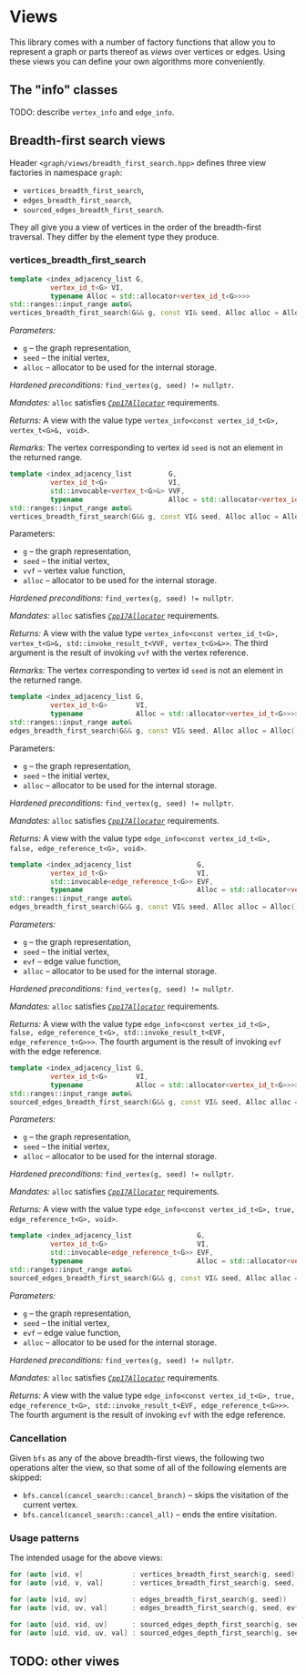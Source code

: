 # Views

This library comes with a number of factory functions that allow you to represent 
a graph or parts thereof as _views_ over vertices or edges. Using these views you can 
define your own algorithms more conveniently.


## The "info" classes

TODO: describe `vertex_info` and `edge_info`.

## Breadth-first search views

Header `<graph/views/breadth_first_search.hpp>` defines three view factories in namespace `graph`:

 * `vertices_breadth_first_search`,
 * `edges_breadth_first_search`,
 * `sourced_edges_breadth_first_search`.

They all give you a view of vertices in the order of the breadth-first traversal. 
They differ by the element type they produce.

### vertices_breadth_first_search

```c++
template <index_adjacency_list G, 
          vertex_id_t<G> VI, 
          typename Alloc = std::allocator<vertex_id_t<G>>>>
std::ranges::input_range auto&
vertices_breadth_first_search(G&& g, const VI& seed, Alloc alloc = Alloc());
```

 
*Parameters:*

 * `g` – the graph representation,
 * `seed` – the initial vertex,
 * `alloc` – allocator to be used for the internal storage.

*Hardened preconditions:* `find_vertex(g, seed) != nullptr`.

*Mandates:* `alloc` satisfies [<code><em>Cpp17Allocator</em></code>](https://eel.is/c++draft/allocator.requirements) requirements.
 
*Returns:* A view with the value type 
         `vertex_info<const vertex_id_t<G>, vertex_t<G>&, void>`.
         
*Remarks:* The vertex corresponding to vertex id `seed` is not an element in the returned range.
 
 
```c++
template <index_adjacency_list         G, 
          vertex_id_t<G>               VI, 
          std::invocable<vertex_t<G>&> VVF, 
          typename                     Alloc = std::allocator<vertex_id_t<G>>>
std::ranges::input_range auto&
vertices_breadth_first_search(G&& g, const VI& seed, Alloc alloc = Alloc());
```

Parameters:

 * `g` – the graph representation,
 * `seed` – the initial vertex,
 * `vvf` – vertex value function,
 * `alloc` – allocator to be used for the internal storage.

*Hardened preconditions:* `find_vertex(g, seed) != nullptr`.

*Mandates:* `alloc` satisfies [<code><em>Cpp17Allocator</em></code>](https://eel.is/c++draft/allocator.requirements) requirements.
 
*Returns:* A view  with the value type 
         `vertex_info<const vertex_id_t<G>, vertex_t<G>&, std::invoke_result_t<VVF, vertex_t<G>&>>`.
         The third argument is the result of invoking `vvf` with the vertex reference.

*Remarks:* The vertex corresponding to vertex id `seed` is not an element in the returned range.

```c++
template <index_adjacency_list G, 
          vertex_id_t<G>       VI, 
          typename             Alloc = std::allocator<vertex_id_t<G>>>>
std::ranges::input_range auto&
edges_breadth_first_search(G&& g, const VI& seed, Alloc alloc = Alloc());
```
 
Parameters:

 * `g` – the graph representation,
 * `seed` – the initial vertex,
 * `alloc` – allocator to be used for the internal storage.

*Hardened preconditions:* `find_vertex(g, seed) != nullptr`.

*Mandates:* `alloc` satisfies [<code><em>Cpp17Allocator</em></code>](https://eel.is/c++draft/allocator.requirements) requirements.
 
*Returns:* A view with the value type 
         `edge_info<const vertex_id_t<G>, false, edge_reference_t<G>, void>`.
 
 
```c++
template <index_adjacency_list                G, 
          vertex_id_t<G>                      VI, 
          std::invocable<edge_reference_t<G>> EVF,
          typename                            Alloc = std::allocator<vertex_id_t<G>>>>
std::ranges::input_range auto&
edges_breadth_first_search(G&& g, const VI& seed, Alloc alloc = Alloc());
```

*Parameters:*

 * `g` – the graph representation,
 * `seed` – the initial vertex,
 * `evf` – edge value function,
 * `alloc` – allocator to be used for the internal storage.

*Hardened preconditions:* `find_vertex(g, seed) != nullptr`.

*Mandates:* `alloc` satisfies [<code><em>Cpp17Allocator</em></code>](https://eel.is/c++draft/allocator.requirements) requirements.
 
*Returns:* A view with the value type 
         `edge_info<const vertex_id_t<G>, false, edge_reference_t<G>, std::invoke_result_t<EVF, edge_reference_t<G>>>`.
         The fourth argument is the result of invoking `evf` with the edge reference.



```c++
template <index_adjacency_list G, 
          vertex_id_t<G>       VI, 
          typename             Alloc = std::allocator<vertex_id_t<G>>>>
std::ranges::input_range auto& 
sourced_edges_breadth_first_search(G&& g, const VI& seed, Alloc alloc = Alloc());
```
 
*Parameters:*

 * `g` – the graph representation,
 * `seed` – the initial vertex,
 * `alloc` – allocator to be used for the internal storage.
 
*Hardened preconditions:* `find_vertex(g, seed) != nullptr`.

*Mandates:* `alloc` satisfies [<code><em>Cpp17Allocator</em></code>](https://eel.is/c++draft/allocator.requirements) requirements.

*Returns:* A view with the value type 
         `edge_info<const vertex_id_t<G>, true, edge_reference_t<G>, void>`.
 
 
```c++
template <index_adjacency_list                G, 
          vertex_id_t<G>                      VI, 
          std::invocable<edge_reference_t<G>> EVF,
          typename                            Alloc = std::allocator<vertex_id_t<G>>>>
std::ranges::input_range auto&
sourced_edges_breadth_first_search(G&& g, const VI& seed, Alloc alloc = Alloc());
```

*Parameters:*

 * `g` – the graph representation,
 * `seed` – the initial vertex,
 * `evf` – edge value function,
 * `alloc` – allocator to be used for the internal storage.
 
*Hardened preconditions:* `find_vertex(g, seed) != nullptr`.

*Mandates:* `alloc` satisfies [<code><em>Cpp17Allocator</em></code>](https://eel.is/c++draft/allocator.requirements) requirements.

*Returns:* A view with the value type 
         `edge_info<const vertex_id_t<G>, true, edge_reference_t<G>, std::invoke_result_t<EVF, edge_reference_t<G>>>`.
         The fourth argument is the result of invoking `evf` with the edge reference.


### Cancellation

Given `bfs` as any of the above breadth-first views, the following two operations 
alter the view, so that some of all of the following elements are skipped:

 * `bfs.cancel(cancel_search::cancel_branch)` – skips the visitation of the current vertex.
 * `bfs.cancel(cancel_search::cancel_all)` – ends the entire visitation.

### Usage patterns

The intended usage for the above views:
 
```c++
for (auto [vid, v]            : vertices_breadth_first_search(g, seed))         {}
for (auto [vid, v, val]       : vertices_breadth_first_search(g, seed, vvf))    {}

for (auto [vid, uv]           : edges_breadth_first_search(g, seed))            {}
for (auto [vid, uv, val]      : edges_breadth_first_search(g, seed, evf))       {}

for (auto [uid, vid, uv]      : sourced_edges_depth_first_search(g, seed))      {}
for (auto [uid, vid, uv, val] : sourced_edges_depth_first_search(g, seed, evf)) {}
```

## TODO: other viwes